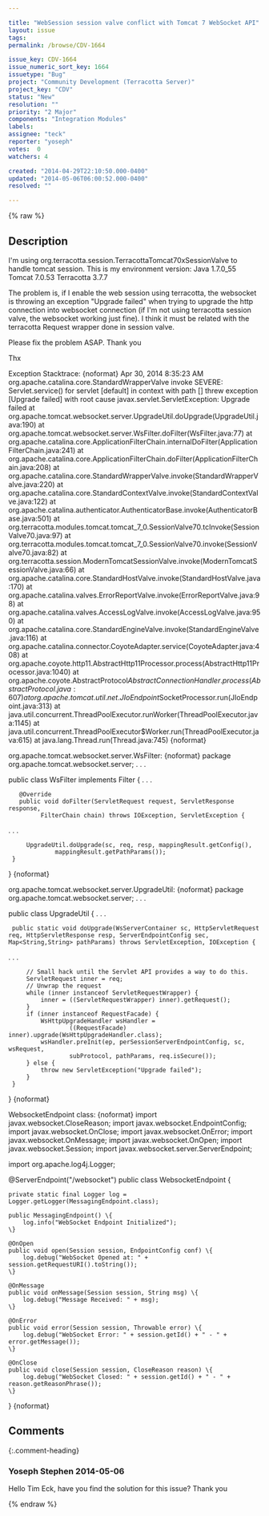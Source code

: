 ```yaml
---

title: "WebSession session valve conflict with Tomcat 7 WebSocket API"
layout: issue
tags: 
permalink: /browse/CDV-1664

issue_key: CDV-1664
issue_numeric_sort_key: 1664
issuetype: "Bug"
project: "Community Development (Terracotta Server)"
project_key: "CDV"
status: "New"
resolution: ""
priority: "2 Major"
components: "Integration Modules"
labels: 
assignee: "teck"
reporter: "yoseph"
votes:  0
watchers: 4

created: "2014-04-29T22:10:50.000-0400"
updated: "2014-05-06T06:00:52.000-0400"
resolved: ""

---
```




{% raw %}



## Description

<div markdown="1" class="description">

I'm using org.terracotta.session.TerracottaTomcat70xSessionValve to handle tomcat session. This is my environment version:
Java 1.7.0\_55
Tomcat 7.0.53
Terracotta 3.7.7

The problem is, if I enable the web session using terracotta, the websocket is throwing an exception "Upgrade failed" when trying to upgrade the http connection into websocket connection (if I'm not using terracotta session valve, the websocket working just fine). I think it must be related with the terracotta Request wrapper done in session valve.

Please fix the problem ASAP. Thank you

Thx

Exception Stacktrace:
\{noformat\}
 Apr 30, 2014 8:35:23 AM org.apache.catalina.core.StandardWrapperValve invoke
 SEVERE: Servlet.service() for servlet [default] in context with path [] threw exception [Upgrade failed] with root cause
 javax.servlet.ServletException: Upgrade failed
 	at org.apache.tomcat.websocket.server.UpgradeUtil.doUpgrade(UpgradeUtil.java:190)
 	at org.apache.tomcat.websocket.server.WsFilter.doFilter(WsFilter.java:77)
 	at org.apache.catalina.core.ApplicationFilterChain.internalDoFilter(ApplicationFilterChain.java:241)
 	at org.apache.catalina.core.ApplicationFilterChain.doFilter(ApplicationFilterChain.java:208)
 	at org.apache.catalina.core.StandardWrapperValve.invoke(StandardWrapperValve.java:220)
 	at org.apache.catalina.core.StandardContextValve.invoke(StandardContextValve.java:122)
 	at org.apache.catalina.authenticator.AuthenticatorBase.invoke(AuthenticatorBase.java:501)
 	at org.terracotta.modules.tomcat.tomcat\_7\_0.SessionValve70.tcInvoke(SessionValve70.java:97)
 	at org.terracotta.modules.tomcat.tomcat\_7\_0.SessionValve70.invoke(SessionValve70.java:82)
 	at org.terracotta.session.ModernTomcatSessionValve.invoke(ModernTomcatSessionValve.java:66)
 	at org.apache.catalina.core.StandardHostValve.invoke(StandardHostValve.java:170)
 	at org.apache.catalina.valves.ErrorReportValve.invoke(ErrorReportValve.java:98)
 	at org.apache.catalina.valves.AccessLogValve.invoke(AccessLogValve.java:950)
 	at org.apache.catalina.core.StandardEngineValve.invoke(StandardEngineValve.java:116)
 	at org.apache.catalina.connector.CoyoteAdapter.service(CoyoteAdapter.java:408)
 	at org.apache.coyote.http11.AbstractHttp11Processor.process(AbstractHttp11Processor.java:1040)
 	at org.apache.coyote.AbstractProtocol$AbstractConnectionHandler.process(AbstractProtocol.java:607)
 	at org.apache.tomcat.util.net.JIoEndpoint$SocketProcessor.run(JIoEndpoint.java:313)
 	at java.util.concurrent.ThreadPoolExecutor.runWorker(ThreadPoolExecutor.java:1145)
 	at java.util.concurrent.ThreadPoolExecutor$Worker.run(ThreadPoolExecutor.java:615)
 	at java.lang.Thread.run(Thread.java:745)
\{noformat\}

org.apache.tomcat.websocket.server.WsFilter:
\{noformat\}
 package org.apache.tomcat.websocket.server;
 .
 .
 .
 
 public class WsFilter implements Filter \{
 .
 .
 .
 
       @Override
       public void doFilter(ServletRequest request, ServletResponse response,
             FilterChain chain) throws IOException, ServletException {
 .
 .
 .
 
         UpgradeUtil.doUpgrade(sc, req, resp, mappingResult.getConfig(),
                 mappingResult.getPathParams());
     }
 \}
\{noformat\}

org.apache.tomcat.websocket.server.UpgradeUtil:
\{noformat\}
 package org.apache.tomcat.websocket.server;
 .
 .
 .
 
 public class UpgradeUtil \{
 .
 .
 .
 
     public static void doUpgrade(WsServerContainer sc, HttpServletRequest req, HttpServletResponse resp, ServerEndpointConfig sec, Map<String,String> pathParams) throws ServletException, IOException {
 .
 .
 .
 
         // Small hack until the Servlet API provides a way to do this.
         ServletRequest inner = req;
         // Unwrap the request
         while (inner instanceof ServletRequestWrapper) {
             inner = ((ServletRequestWrapper) inner).getRequest();
         }
         if (inner instanceof RequestFacade) {
             WsHttpUpgradeHandler wsHandler =
                     ((RequestFacade) inner).upgrade(WsHttpUpgradeHandler.class);
             wsHandler.preInit(ep, perSessionServerEndpointConfig, sc, wsRequest,
                     subProtocol, pathParams, req.isSecure());
         } else {
             throw new ServletException("Upgrade failed");
         }
     }
 \}
\{noformat\}

WebsocketEndpoint class:
\{noformat\}
import javax.websocket.CloseReason;
import javax.websocket.EndpointConfig;
import javax.websocket.OnClose;
import javax.websocket.OnError;
import javax.websocket.OnMessage;
import javax.websocket.OnOpen;
import javax.websocket.Session;
import javax.websocket.server.ServerEndpoint;

import org.apache.log4j.Logger;

@ServerEndpoint("/websocket")
public class WebsocketEndpoint \{

	private static final Logger log = Logger.getLogger(MessagingEndpoint.class);

	public MessagingEndpoint() \{
		log.info("WebSocket Endpoint Initialized");
	\}

	@OnOpen
	public void open(Session session, EndpointConfig conf) \{
		log.debug("WebSocket Opened at: " + session.getRequestURI().toString());
	\}

	@OnMessage
	public void onMessage(Session session, String msg) \{
		log.debug("Message Received: " + msg);
	\}

	@OnError
	public void error(Session session, Throwable error) \{
		log.debug("WebSocket Error: " + session.getId() + " - " + error.getMessage());
	\}

	@OnClose
	public void close(Session session, CloseReason reason) \{
		log.debug("WebSocket Closed: " + session.getId() + " - " + reason.getReasonPhrase());
	\}

\}
\{noformat\}

</div>

## Comments


{:.comment-heading}
### **Yoseph Stephen** <span class="date">2014-05-06</span>

<div markdown="1" class="comment">

Hello Tim Eck, have you find the solution for this issue? Thank you

</div>



{% endraw %}
